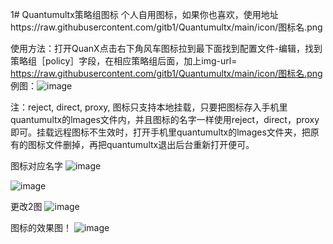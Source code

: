 1# Quantumultx策略组图标
 个人自用图标，如果你也喜欢，使用地址https://raw.githubusercontent.com/gitb1/Quantumultx/main/icon/图标名.png


使用方法：打开QuanX点击右下角风车图标拉到最下面找到配置文件-编辑，找到策略组［policy］字段，在相应策略组后面，加上img-url= https://raw.githubusercontent.com/gitb1/Quantumultx/main/icon/图标名.png 
例图：![image](https://raw.githubusercontent.com/gitb1/Qu.jpg)
  
注：reject, direct, proxy, 图标只支持本地挂载，只要把图标存入手机里quantumultx的lmages文件内，并且图标的名字一样使用reject，direct，proxy即可。挂载远程图标不生效时，打开手机里quantumultx的lmages文件夹，把原有的图标文件删掉，再把quantumultx退出后台重新打开便可。
 

图标对应名字
![image](https://raw.githubusercontent.com/gitb1/Quantumultx/main/icon/x/2020-11：.jpg)

![image](https://raw.githubusercontent.com/gitb1/Quantumultx/main/icon/x/2020.png)

更改2图
![image](https://raw.githubusercontent.com/gitb1/Quantumultx/main/icon/x/A0974588-8FE7-4E4C-855E-8461A143A2C4.jpeg)

图标的效果图！
![image](https://raw.githubusercontent.com/gitb1/Quantumultx/main/icon/x/202011.JPG)


